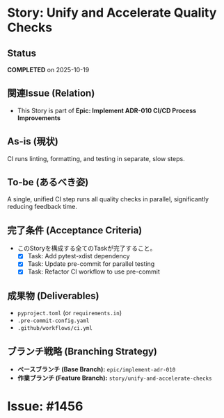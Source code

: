 # Story: Unify and Accelerate Quality Checks

## Status
**COMPLETED** on 2025-10-19

## 関連Issue (Relation)
- This Story is part of **Epic: Implement ADR-010 CI/CD Process Improvements**

## As-is (現状)
CI runs linting, formatting, and testing in separate, slow steps.

## To-be (あるべき姿)
A single, unified CI step runs all quality checks in parallel, significantly reducing feedback time.

## 完了条件 (Acceptance Criteria)
- このStoryを構成する全てのTaskが完了すること。
  - [x] Task: Add pytest-xdist dependency
  - [x] Task: Update pre-commit for parallel testing
  - [x] Task: Refactor CI workflow to use pre-commit

## 成果物 (Deliverables)
- `pyproject.toml` (or `requirements.in`)
- `.pre-commit-config.yaml`
- `.github/workflows/ci.yml`

## ブランチ戦略 (Branching Strategy)
- **ベースブランチ (Base Branch):** `epic/implement-adr-010`
- **作業ブランチ (Feature Branch):** `story/unify-and-accelerate-checks`

# Issue: #1456
